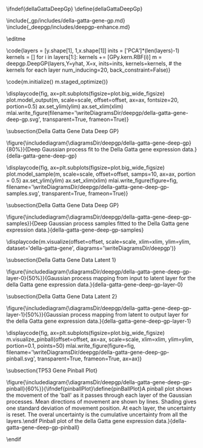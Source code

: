 \ifndef{dellaGattaDeepGp}
\define{dellaGattaDeepGp}

\include{_gp/includes/della-gatta-gene-gp.md}
\include{_deepgp/includes/deepgp-enhance.md}

\editme

\code{layers = [y.shape[1], 1,x.shape[1]]
inits = ['PCA']*(len(layers)-1)
kernels = []
for i in layers[1:]:
    kernels += [GPy.kern.RBF(i)]
m = deepgp.DeepGP(layers,Y=yhat, X=x, 
                  inits=inits, 
                  kernels=kernels, # the kernels for each layer
                  num_inducing=20, back_constraint=False)}
				  				  

\code{m.initialize()
m.staged_optimize()}

\displaycode{fig, ax=plt.subplots(figsize=plot.big_wide_figsize)
plot.model_output(m, scale=scale, offset=offset, ax=ax, fontsize=20, portion=0.5)
ax.set_ylim(ylim)
ax.set_xlim(xlim)
mlai.write_figure(filename='\writeDiagramsDir/deepgp/della-gatta-gene-deep-gp.svg', 
            transparent=True, frameon=True)}

\subsection{Della Gatta Gene Data Deep GP}

\figure{\includediagram{\diagramsDir/deepgp/della-gatta-gene-deep-gp}{80%}}{Deep Gaussian process fit to the Della Gatta gene expression data.}{della-gatta-gene-deep-gp}

\displaycode{fig, ax=plt.subplots(figsize=plot.big_wide_figsize)
plot.model_sample(m, scale=scale, offset=offset, samps=10, ax=ax, portion = 0.5)
ax.set_ylim(ylim)
ax.set_xlim(xlim)
mlai.write_figure(figure=fig, filename='\writeDiagramsDir/deepgp/della-gatta-gene-deep-gp-samples.svg', 
                  transparent=True, frameon=True)}

\subsection{Della Gatta Gene Data Deep GP}

\figure{\includediagram{\diagramsDir/deepgp/della-gatta-gene-deep-gp-samples}}{Deep Gaussian process samples fitted to the Della Gatta gene expression data.}{della-gatta-gene-deep-gp-samples}
				

\displaycode{m.visualize(offset=offset, scale=scale, xlim=xlim, ylim=ylim,
            dataset='della-gatta-gene',
            diagrams='\writeDiagramsDir/deepgp')}
			
\subsection{Della Gatta Gene Data Latent 1}

\figure{\includediagram{\diagramsDir/deepgp/della-gatta-gene-deep-gp-layer-0}{50%}}{Gaussian process mapping from input to latent layer for the della Gatta gene expression data.}{della-gatta-gene-deep-gp-layer-0}

\subsection{Della Gatta Gene Data Latent 2}

\figure{\includediagram{\diagramsDir/deepgp/della-gatta-gene-deep-gp-layer-1}{50%}}{Gaussian process mapping from latent to output layer for the della Gatta gene expression data.}{della-gatta-gene-deep-gp-layer-1}

\displaycode{fig, ax=plt.subplots(figsize=plot.big_wide_figsize)
m.visualize_pinball(offset=offset, ax=ax, scale=scale, xlim=xlim, ylim=ylim, portion=0.1, points=50)
mlai.write_figure(figure=fig, filename='\writeDiagramsDir/deepgp/della-gatta-gene-deep-gp-pinball.svg', 
                  transparent=True, frameon=True, ax=ax)}
				  
\subsection{TP53 Gene Pinball Plot}

\figure{\includediagram{\diagramsDir/deepgp/della-gatta-gene-deep-gp-pinball}{60%}}{\ifndef{pinballPlot}\define{pinBallPlot}A pinball plot shows the movement of the 'ball' as it passes through each layer of the Gaussian processes. Mean directions of movement are shown by lines. Shading gives one standard deviation of movement position. At each layer, the uncertainty is reset. The overal uncertainty is the cumulative uncertainty from all the layers.\endif Pinball plot of the della Gatta gene expression data.}{della-gatta-gene-deep-gp-pinball}


\endif

